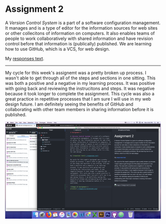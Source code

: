 # Assignment 2

A *Version Control System* is a part of a software configuration management.
It manages and is a type of editor for the information sources for web sites
or other collecitons of information on computers. It also enables teams of
people to work collaboratively with shared information and have revision control
before that information is (publically) published. We are learning how to use
GitHub, which is a VCS, for web design.

My [responses text](./responses.txt).

---

My cycle for this week's assignemt was a pretty broken up process. I wasn't able
 to get through all of the steps and sections in one sitting. This was both a
 positive and a negative in my learning process. It was positive with going back
  and reviewing the instrucitons and steps. It was negative because it took
  longer to complete the assignment. This cycle was also a great practice in
  repetitive processes that I am sure I will use in my web design future.
  I am definitely seeing the benefits of GitHub and collaborating with other
  team members in sharing information before it is published.

![Image of Assignment 2 process](./images/screenshotA2.png)
